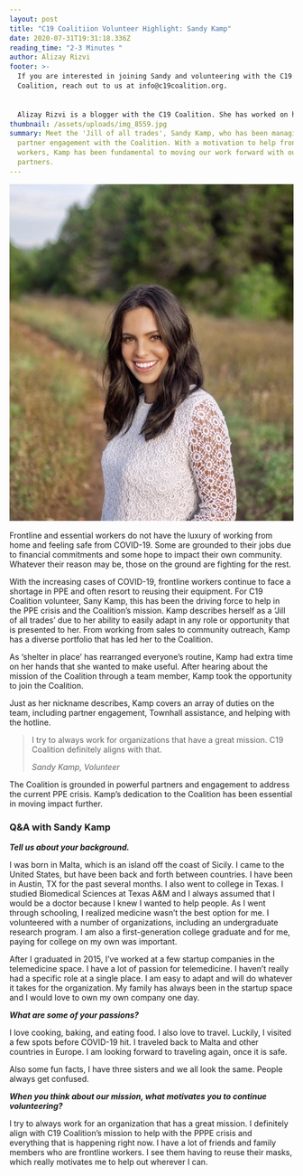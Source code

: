 ```yaml
---
layout: post
title: "C19 Coalitiion Volunteer Highlight: Sandy Kamp"
date: 2020-07-31T19:31:18.336Z
reading_time: "2-3 Minutes "
author: Alizay Rizvi
footer: >-
  If you are interested in joining Sandy and volunteering with the C19
  Coalition, reach out to us at info@c19coalition.org.


  Alizay Rizvi is a blogger with the C19 Coalition. She has worked on health equity programs, including at the American Heart Association, to increase diversity in the health and social justice sector and aid in finding solutions to lessen health disparities and inequities in the United States. As a young professional, she is passionate about educating and empowering her generation to become agents of change. You can find her on [LinkedIn](https://www.linkedin.com/in/alizayrizvi/).
thumbnail: /assets/uploads/img_8559.jpg
summary: Meet the 'Jill of all trades', Sandy Kamp, who has been managing
  partner engagement with the Coalition. With a motivation to help frontline
  workers, Kamp has been fundamental to moving our work forward with our
  partners.
---
```

![](/assets/uploads/img_8559.jpg)

Frontline and essential workers do not have the luxury of working from home and feeling safe from COVID-19. Some are grounded to their jobs due to financial commitments and some hope to impact their own community. Whatever their reason may be, those on the ground are fighting for the rest.

With the increasing cases of COVID-19, frontline workers continue to face a shortage in PPE and often resort to reusing their equipment. For C19 Coalition volunteer, Sany Kamp, this has been the driving force to help in the PPE crisis and the Coalition’s mission. Kamp describes herself as a ‘Jill of all trades’ due to her ability to easily adapt in any role or opportunity that is presented to her. From working from sales to community outreach, Kamp has a diverse portfolio that has led her to the Coalition.

As ‘shelter in place’ has rearranged everyone’s routine, Kamp had extra time on her hands that she wanted to make useful. After hearing about the mission of the Coalition through a team member, Kamp took the opportunity to join the Coalition.

Just as her nickname describes, Kamp covers an array of duties on the team, including partner engagement, Townhall assistance, and helping with the hotline.

> I try to always work for organizations that have a great mission. C19 Coalition definitely aligns with that.
>
> <cite> Sandy Kamp, Volunteer </cite> 

The Coalition is grounded in powerful partners and engagement to address the current PPE crisis. Kamp’s dedication to the Coalition has been essential in moving impact further.

### Q&A with Sandy Kamp

***Tell us about your background.***

I was born in Malta, which is an island off the coast of Sicily. I came to the United States, but have been back and forth between countries. I have been in Austin, TX for the past several months. I also went to college in Texas. I studied Biomedical Sciences at Texas A&M and I always assumed that I would be a doctor because I knew I wanted to help people. As I went through schooling, I realized medicine wasn’t the best option for me. I volunteered with a number of organizations, including an undergraduate research program. I am also a first-generation college graduate and for me, paying for college on my own was important. 

After I graduated in 2015, I’ve worked at a few startup companies in the telemedicine space. I have a lot of passion for telemedicine. I haven’t really had a specific role at a single place. I am easy to adapt and will do whatever it takes for the organization. My family has always been in the startup space and I would love to own my own company one day.

***What are some of your passions?***

I love cooking, baking, and eating food. I also love to travel. Luckily, I visited a few spots before COVID-19 hit. I traveled back to Malta and other countries in Europe. I am looking forward to traveling again, once it is safe.

Also some fun facts, I have three sisters and we all look the same. People always get confused.

***When you think about our mission, what motivates you to continue volunteering?***

I try to always work for an organization that has a great mission. I definitely align with C19 Coalition’s mission to help with the PPPE crisis and everything that is happening right now. I have a lot of friends and family members who are frontline workers. I see them having to reuse their masks, which really motivates me to help out wherever I can.